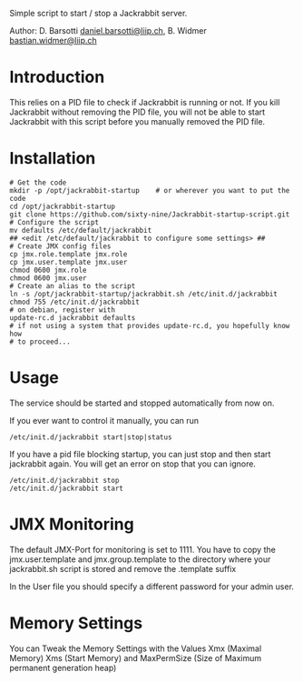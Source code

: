 Simple script to start / stop a Jackrabbit server.

Author: D. Barsotti <daniel.barsotti@liip.ch>, B. Widmer <bastian.widmer@liip.ch>

Introduction
============
This relies on a PID file to check if Jackrabbit is running or not.
If you kill Jackrabbit without removing the PID file, you will not be
able to start Jackrabbit with this script before you manually removed
the PID file.

Installation
============

    # Get the code
    mkdir -p /opt/jackrabbit-startup    # or wherever you want to put the code
    cd /opt/jackrabbit-startup
    git clone https://github.com/sixty-nine/Jackrabbit-startup-script.git
    # Configure the script
    mv defaults /etc/default/jackrabbit
    ## <edit /etc/default/jackrabbit to configure some settings> ##
    # Create JMX config files
    cp jmx.role.template jmx.role
    cp jmx.user.template jmx.user
    chmod 0600 jmx.role
    chmod 0600 jmx.user
    # Create an alias to the script
    ln -s /opt/jackrabbit-startup/jackrabbit.sh /etc/init.d/jackrabbit
    chmod 755 /etc/init.d/jackrabbit
    # on debian, register with
    update-rc.d jackrabbit defaults
    # if not using a system that provides update-rc.d, you hopefully know how
    # to proceed...

Usage
=====

The service should be started and stopped automatically from now on. 

If you ever want to control it manually, you can run

    /etc/init.d/jackrabbit start|stop|status

If you have a pid file blocking startup, you can just stop and then start
jackrabbit again. You will get an error on stop that you can ignore.

    /etc/init.d/jackrabbit stop
    /etc/init.d/jackrabbit start


JMX Monitoring
==============
The default JMX-Port for monitoring is set to 1111.
You have to copy the jmx.user.template and jmx.group.template to the directory where your
jackrabbit.sh script is stored and remove the .template suffix

In the User file you should specify a different password for your admin user.

Memory Settings
===============
You can Tweak the Memory Settings with the Values Xmx (Maximal Memory) Xms (Start Memory)
and MaxPermSize (Size of Maximum permanent generation heap)

